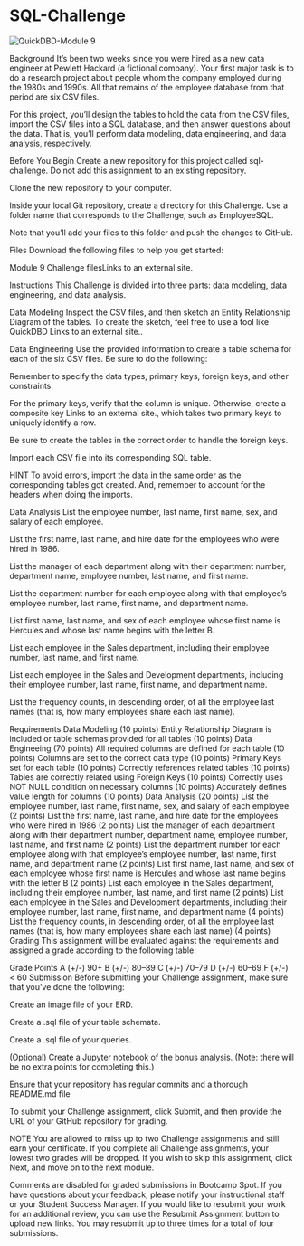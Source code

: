 # SQL-Challenge
![QuickDBD-Module 9](https://user-images.githubusercontent.com/116124181/210909378-d6462bd8-27a5-4ff8-90cc-691abd108630.png)

Background It’s been two weeks since you were hired as a new data engineer at Pewlett Hackard (a fictional company). Your first major task is to do a research project about people whom the company employed during the 1980s and 1990s. All that remains of the employee database from that period are six CSV files.

For this project, you’ll design the tables to hold the data from the CSV files, import the CSV files into a SQL database, and then answer questions about the data. That is, you’ll perform data modeling, data engineering, and data analysis, respectively.

Before You Begin Create a new repository for this project called sql-challenge. Do not add this assignment to an existing repository.

Clone the new repository to your computer.

Inside your local Git repository, create a directory for this Challenge. Use a folder name that corresponds to the Challenge, such as EmployeeSQL.

Note that you’ll add your files to this folder and push the changes to GitHub.

Files Download the following files to help you get started:

Module 9 Challenge filesLinks to an external site.

Instructions This Challenge is divided into three parts: data modeling, data engineering, and data analysis.

Data Modeling Inspect the CSV files, and then sketch an Entity Relationship Diagram of the tables. To create the sketch, feel free to use a tool like QuickDBD Links to an external site..

Data Engineering Use the provided information to create a table schema for each of the six CSV files. Be sure to do the following:

Remember to specify the data types, primary keys, foreign keys, and other constraints.

For the primary keys, verify that the column is unique. Otherwise, create a composite key Links to an external site., which takes two primary keys to uniquely identify a row.

Be sure to create the tables in the correct order to handle the foreign keys.

Import each CSV file into its corresponding SQL table.

HINT To avoid errors, import the data in the same order as the corresponding tables got created. And, remember to account for the headers when doing the imports.

Data Analysis List the employee number, last name, first name, sex, and salary of each employee.

List the first name, last name, and hire date for the employees who were hired in 1986.

List the manager of each department along with their department number, department name, employee number, last name, and first name.

List the department number for each employee along with that employee’s employee number, last name, first name, and department name.

List first name, last name, and sex of each employee whose first name is Hercules and whose last name begins with the letter B.

List each employee in the Sales department, including their employee number, last name, and first name.

List each employee in the Sales and Development departments, including their employee number, last name, first name, and department name.

List the frequency counts, in descending order, of all the employee last names (that is, how many employees share each last name).

Requirements Data Modeling (10 points) Entity Relationship Diagram is included or table schemas provided for all tables (10 points) Data Engineeing (70 points) All required columns are defined for each table (10 points) Columns are set to the correct data type (10 points) Primary Keys set for each table (10 points) Correctly references related tables (10 points) Tables are correctly related using Foreign Keys (10 points) Correctly uses NOT NULL condition on necessary columns (10 points) Accurately defines value length for columns (10 points) Data Analysis (20 points) List the employee number, last name, first name, sex, and salary of each employee (2 points) List the first name, last name, and hire date for the employees who were hired in 1986 (2 points) List the manager of each department along with their department number, department name, employee number, last name, and first name (2 points) List the department number for each employee along with that employee’s employee number, last name, first name, and department name (2 points) List first name, last name, and sex of each employee whose first name is Hercules and whose last name begins with the letter B (2 points) List each employee in the Sales department, including their employee number, last name, and first name (2 points) List each employee in the Sales and Development departments, including their employee number, last name, first name, and department name (4 points) List the frequency counts, in descending order, of all the employee last names (that is, how many employees share each last name) (4 points) Grading This assignment will be evaluated against the requirements and assigned a grade according to the following table:

Grade Points A (+/-) 90+ B (+/-) 80–89 C (+/-) 70–79 D (+/-) 60–69 F (+/-) < 60 Submission Before submitting your Challenge assignment, make sure that you’ve done the following:

Create an image file of your ERD.

Create a .sql file of your table schemata.

Create a .sql file of your queries.

(Optional) Create a Jupyter notebook of the bonus analysis. (Note: there will be no extra points for completing this.)

Ensure that your repository has regular commits and a thorough README.md file

To submit your Challenge assignment, click Submit, and then provide the URL of your GitHub repository for grading.

NOTE You are allowed to miss up to two Challenge assignments and still earn your certificate. If you complete all Challenge assignments, your lowest two grades will be dropped. If you wish to skip this assignment, click Next, and move on to the next module.

Comments are disabled for graded submissions in Bootcamp Spot. If you have questions about your feedback, please notify your instructional staff or your Student Success Manager. If you would like to resubmit your work for an additional review, you can use the Resubmit Assignment button to upload new links. You may resubmit up to three times for a total of four submissions.
